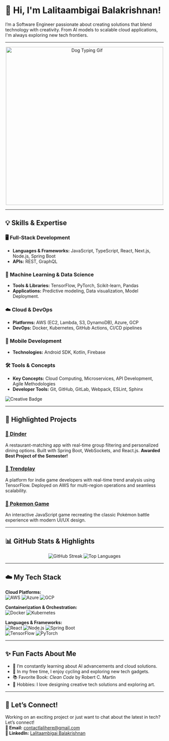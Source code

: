 # 👋 Hi, I'm Lalitaambigai Balakrishnan!

I’m a Software Engineer passionate about creating solutions that blend technology with creativity. From AI models to scalable cloud applications, I'm always exploring new tech frontiers.

---
<div align="center">
    <img src="https://media.giphy.com/media/3o7aCW3DjIAspT4bbC/giphy.gif" alt="Dog Typing Gif" width="500" />
</div>

---




## 💡 Skills & Expertise

### 🖥️ Full-Stack Development
- **Languages & Frameworks:** JavaScript, TypeScript, React, Next.js, Node.js, Spring Boot
- **APIs:** REST, GraphQL

### 🤖 Machine Learning & Data Science
- **Tools & Libraries:** TensorFlow, PyTorch, Scikit-learn, Pandas
- **Applications:** Predictive modeling, Data visualization, Model Deployment.

### ☁️ Cloud & DevOps
- **Platforms:** AWS (EC2, Lambda, S3, DynamoDB), Azure, GCP
- **DevOps:** Docker, Kubernetes, GitHub Actions, CI/CD pipelines

### 📱 Mobile Development
- **Technologies:** Android SDK, Kotlin, Firebase

### 🛠️ Tools & Concepts
- **Key Concepts:** Cloud Computing, Microservices, API Development, Agile Methodologies
- **Developer Tools:** Git, GitHub, GitLab, Webpack, ESLint, Sphinx

![Creative Badge](https://img.shields.io/badge/Tech_Enthusiast-React%2C%20Node.js%2C%20Kubernetes-blueviolet?style=for-the-badge&logo=react)

---

## 🌟 Highlighted Projects

### [🔗 Dinder](https://github.com/lalicodes/dinder)  
A restaurant-matching app with real-time group filtering and personalized dining options. Built with Spring Boot, WebSockets, and React.js. **Awarded Best Project of the Semester!**

### [🔗 Trendplay](https://github.com/lalicodes/trendplay)  
A platform for indie game developers with real-time trend analysis using TensorFlow. Deployed on AWS for multi-region operations and seamless scalability.

### [🔗 Pokemon Game](https://github.com/lalicodes/PokemonGame)  
An interactive JavaScript game recreating the classic Pokémon battle experience with modern UI/UX design.

---

## 📊 GitHub Stats & Highlights

<p align="center">
  <img src="https://github-readme-streak-stats.herokuapp.com/?user=lalicodes&theme=tokyonight&hide_border=true&date_format=M%20j%5B%2C%20Y%5D" alt="GitHub Streak">
  <img src="https://github-readme-stats.vercel.app/api/top-langs/?username=lalicodes&layout=compact&theme=tokyonight&hide_border=true&langs_count=8" alt="Top Languages">
</p>

---

## ☁️ My Tech Stack

**Cloud Platforms:**  
![AWS](https://img.shields.io/badge/AWS-FF9900?style=for-the-badge&logo=amazon-aws&logoColor=white) ![Azure](https://img.shields.io/badge/Azure-0089D6?style=for-the-badge&logo=microsoft-azure&logoColor=white) ![GCP](https://img.shields.io/badge/GCP-4285F4?style=for-the-badge&logo=google-cloud&logoColor=white)

**Containerization & Orchestration:**  
![Docker](https://img.shields.io/badge/Docker-0db7ed?style=for-the-badge&logo=docker&logoColor=white) ![Kubernetes](https://img.shields.io/badge/Kubernetes-326CE5?style=for-the-badge&logo=kubernetes&logoColor=white)

**Languages & Frameworks:**  
![React](https://img.shields.io/badge/React-61DAFB?style=for-the-badge&logo=react&logoColor=black) ![Node.js](https://img.shields.io/badge/Node.js-339933?style=for-the-badge&logo=node.js&logoColor=white) ![Spring Boot](https://img.shields.io/badge/Spring_Boot-6DB33F?style=for-the-badge&logo=spring-boot&logoColor=white)  
![TensorFlow](https://img.shields.io/badge/TensorFlow-FF6F00?style=for-the-badge&logo=tensorflow&logoColor=white) ![PyTorch](https://img.shields.io/badge/PyTorch-EE4C2C?style=for-the-badge&logo=pytorch&logoColor=white)

---

## ✨ Fun Facts About Me
- 🌱 I’m constantly learning about AI advancements and cloud solutions.
- 🚴 In my free time, I enjoy cycling and exploring new tech gadgets.
- 📚 Favorite Book: *Clean Code* by Robert C. Martin
- 🎨 Hobbies: I love designing creative tech solutions and exploring art.

---

## 🤝 Let’s Connect!

Working on an exciting project or just want to chat about the latest in tech? Let’s connect!  
**📧 Email:** [contactlalihere@gmail.com](mailto:contactlalihere@gmail.com)  
**🔗 LinkedIn:** [Lalitaambigai Balakrishnan](https://www.linkedin.com/in/LalitaambigaiBalakrishnan)


